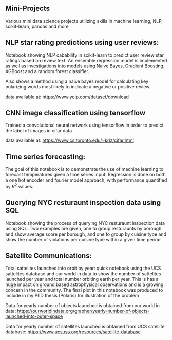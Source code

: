 ## Mini-Projects
Various mini data science projects utilizing skills in machine learning, NLP, scikit-learn, pandas and more

## NLP star rating predictions using user reviews:

Notebook showing NLP cabability in scikit-learn to predict user review star ratings based on review text. An ensemble regression model is implemented as well as investigations into models using Naive Bayes, Gradient Boosting, XGBoost and a random forest classifier.

Also shows a method using a naive bayes model for calculating key polarizing words most likely to indicate a negative or positive review.

data available at: https://www.yelp.com/dataset/download

## CNN image classification using tensorflow

Trained a convolutional neural network using tensorflow in order to predict the label of images in cifar data

data available at: https://www.cs.toronto.edu/~kriz/cifar.html

## Time series forecasting:
The goal of this notebook is to demonstrate the use of machine learning to forecast temperatures given a time series input.
Regression is done on both a one hot encoder and fourier model approach, with performance quantified by $R^2$ values.

## Querying NYC resturaunt inspection data using SQL
Notebook showing the process of querying NYC resturaunt inspection data using SQL. Two examples are given, one to group resturaunts by borough and show average score per borough, and one to group by cuisine type and show the number of violations per cuisine type within a given time period

## Satellite Communications:
Total sattelites launched into orbit by year: quick notebook using the UCS sattelites database and our world in data to show the number of sattelites launched per year and total number orbiting earth per year. This is has a huge impact on ground based astrophysical observations and is a growing concern in the community. The final plot in this notebook was produced to include in my PhD thesis (Polaris) for illustration of the problem

Data for yearly number of objects launched is obtained from our world in data: https://ourworldindata.org/grapher/yearly-number-of-objects-launched-into-outer-space

Data for yearly number of satellites launched is obtained from UCS satellite database: https://www.ucsusa.org/resources/satellite-database
